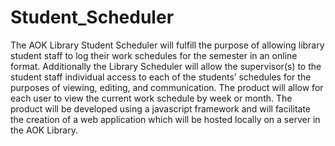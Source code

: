 # Student_Scheduler
The AOK Library Student Scheduler will fulfill the purpose of allowing library student staff to log their work schedules for the semester in an online format. Additionally the Library Scheduler will allow the supervisor(s) to the student staff individual access to each of the students’ schedules for the purposes of viewing, editing, and communication. The product will allow for each user to view the current work schedule by week or month. The product will be developed using a javascript framework and will facilitate the creation of a web application which will be hosted locally on a server in the AOK Library. 
